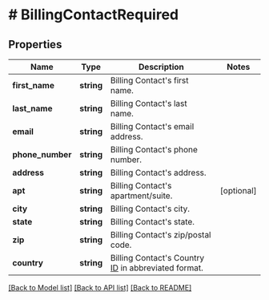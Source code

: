 # # BillingContactRequired

## Properties

Name | Type | Description | Notes
------------ | ------------- | ------------- | -------------
**first_name** | **string** | Billing Contact&#39;s first name. | 
**last_name** | **string** | Billing Contact&#39;s last name. | 
**email** | **string** | Billing Contact&#39;s email address. | 
**phone_number** | **string** | Billing Contact&#39;s phone number. | 
**address** | **string** | Billing Contact&#39;s address. | 
**apt** | **string** | Billing Contact&#39;s apartment/suite. | [optional] 
**city** | **string** | Billing Contact&#39;s city. | 
**state** | **string** | Billing Contact&#39;s state. | 
**zip** | **string** | Billing Contact&#39;s zip/postal code. | 
**country** | **string** | Billing Contact&#39;s Country [ID](https://marketplace.zoom.us/docs/api-reference/other-references/abbreviation-lists#countries) in abbreviated format. | 

[[Back to Model list]](../../README.md#documentation-for-models) [[Back to API list]](../../README.md#documentation-for-api-endpoints) [[Back to README]](../../README.md)



